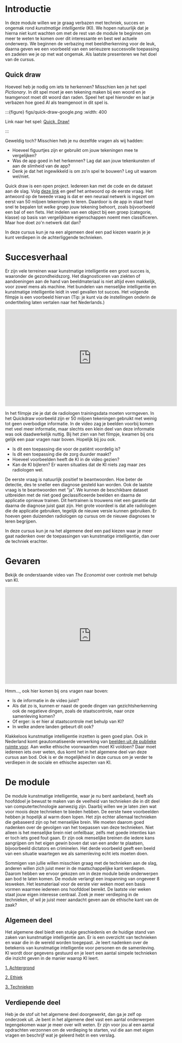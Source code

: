 # Introductie

In deze module willen we je graag verbazen met techniek, succes en ongemak rond *kunstmatige intelligentie* (KI). We hopen natuurlijk dat je hierna niet kunt wachten om met de rest van de module te beginnen om meer te weten te komen over dit interessante en best wel actuele onderwerp. We beginnen de verbazing met beeldherkenning voor de leuk, daarna geven we een voorbeeld van een serieuzere succesvolle toepassing en zadelen we je op met wat ongemak. Als laatste presenteren we het doel van de cursus.

## Quick draw

Hoeveel heb je nodig om iets te herkennen? Misschien ken je het spel *Pictionary*. In dit spel moet je een tekening maken bij een woord en je teamgenoot moet dit woord dan raden. Speel het spel hieronder en laat je verbazen hoe goed AI als teamgenoot in dit spel is.

:::{figure} figs/quick-draw-google.png
:width: 400

Link naar het spel: [Quick, Draw!](https://quickdraw.withgoogle.com)

:::

Geweldig toch? Misschien heb je nu dezelfde vragen als wij hadden:

- Hoeveel figuurtjes zijn er gebruikt om jouw tekeningen mee te vergelijken?
- Was de app goed in het herkennen? Lag dat aan jouw tekenkunsten of aan de slimheid van de app?
- Denk je dat het ingewikkeld is om zo’n spel te bouwen? Leg uit waarom wel/niet.

Quick draw is een open project. Iedereen kan met de code en de dataset aan de slag. Volg [deze link](https://github.com/googlecreativelab/quickdraw-dataset) en geef het antwoord op de eerste vraag. Het antwoord op de tweede vraag is dat er een neuraal netwerk is ingezet om eerst van 50 miljoen tekeningen te leren. Daardoor is de app in staat heel snel te bepalen tot welke groep jouw tekening behoort, zoals bijvoorbeeld een bal of een fiets. Het indelen van een object bij een groep (categorie, klasse) op basis van vergelijkbare eigenschappen noemt men classificeren. Maar hoe doet zo'n netwerk dat dan?

In deze cursus kun je na een algemeen deel een pad kiezen waarin je je kunt verdiepen in de achterliggende technieken.

# Succesverhaal

Er zijn vele terreinen waar kunstmatige intelligentie een groot succes is, waaronder de gezondheidszorg. Het diagnosticeren van ziekten of aandoeningen aan de hand van beeldmateriaal is niet altijd even makkelijk, voor zowel mens als machine. Het bundelen van menselijke intelligentie en kunstmatige intelligentie leidt in veel gevallen tot succes. Het volgende filmpje is een voorbeeld hiervan (Tip: je kunt via de instellingen onderin de ondertiteling laten vertalen naar het Nederlands.)

<iframe width="560" height="315" src="https://www.youtube.com/embed/Mur70YjInmI" title="YouTube video player" frameborder="0" allow="accelerometer; autoplay; clipboard-write; encrypted-media; gyroscope; picture-in-picture; web-share" allowfullscreen></iframe>

In het filmpje zie je dat de radiologen trainingsdata moeten vormgeven. In het Quickdraw voorbeeld zijn er 50 miljoen tekeningen gebruikt met weinig tot geen overbodige informatie. In de video zag je beelden voorbij komen met veel meer informatie, maar slechts een klein deel van deze informatie was ook daadwerkelijk nuttig. Bij het zien van het filmpje, kwamen bij ons gelijk een paar vragen naar boven. Hopelijk bij jou ook.

- Is dit een toepassing die voor de patiënt voordelig is?
- Is dit een toepassing die de zorg duurder maakt?
- Hoeveel voorbeelden heeft de KI in de video gezien?
- Kan de KI bijleren? Er waren situaties dat de KI niets zag maar zes radiologen wel.

De eerste vraag is natuurlijk positief te beantwoorden. Hoe beter de detectie, des te sneller een diagnose gesteld kan worden. Ook de laatste vraag is te beantwoorden met "ja". We kunnen de beschikbare dataset uitbreiden met de niet goed geclassificeerde beelden en daarna de applicatie opnieuw trainen. Dit hertrainen is trouwens niet een garantie dat daarna de diagnose juist gaat zijn. Het grote voordeel is dat alle radiologen die de applicatie gebruiken, tegelijk de nieuwe versie kunnen gebruiken. Er hoeven geen duizenden radiologen op cursus om de nieuwe diagnoses te leren begrijpen.

In deze cursus kun je na het algemene deel een pad kiezen waar je meer gaat nadenken over de toepassingen van kunstmatige intelligentie, dan over de techniek erachter.

# Gevaren

Bekijk de onderstaande video van *The Economist* over controle met behulp van KI.

<iframe width="560" height="315" src="https://www.youtube.com/embed/lH2gMNrUuEY" title="YouTube video player" frameborder="0" allow="accelerometer; autoplay; clipboard-write; encrypted-media; gyroscope; picture-in-picture; web-share" allowfullscreen></iframe>

Hmm..., ook hier komen bij ons vragen naar boven:

- Is de informatie in de video juist?
- Als dat zo is, kunnen er naast de goede dingen van gezichtsherkenning ook de negatieve dingen, zoals de staatscontrole, naar onze samenleving komen?
- Of erger: is er hier al staatscontrole met behulp van KI?
- In welke andere landen gebeurt dit ook?

Klakkeloos kunstmatige intelligentie inzetten is geen goed plan. Ook in Nederland komt geautomatiseerde verwerking van [beelden uit de publieke ruimte voor](https://bewijs-in-strafzaken.nl/anpr-automatische-kentekenherkenning/). Aan welke ethische voorwaarden moet KI voldoen? Daar moet iedereen iets over weten, dus komt het in het algemene deel van deze cursus aan bod. Ook is er de mogelijkheid in deze cursus om je verder te verdiepen in de sociale en ethische aspecten van KI. 

# De module

De module kunstmatige intelligentie, waar je nu bent aanbeland, heeft als hoofddoel je bewust te maken van de veelheid van technieken die in dit deel van computertechnologie aanwezig zijn. Daarbij willen we je laten zien wat voor moois deze technieken te bieden hebben. De eerste twee voorbeelden hebben je hopelijk al warm doen lopen. Het zijn echter allemaal technieken die gebaseerd zijn op het menselijke brein. We moeten daarom goed nadenken over de gevolgen van het toepassen van deze technieken. Niet alleen is het menselijke brein niet onfeilbaar, zelfs met goede intenties kan er toch iets goed fout gaan. Er zijn ook menselijke breinen die iedere kans aangrijpen om het eigen gewin boven dat van een ander te plaatsen, bijvoorbeeld dictators en criminelen. Het derde voorbeeld geeft een beeld van een situatie waartegen we als samenleving echt iets moeten doen.

Sommigen van jullie willen misschien graag met de technieken aan de slag, anderen willen zich juist meer in de maatschappelijke kant verdiepen. Daarom hebben we ervoor gekozen om in deze module beide onderwerpen aan bod te laten komen. De module verlangt een inspanning van ongeveer 8 lesweken. Het lesmateriaal voor de eerste vier weken moet een basis vormen waarmee iedereen ons hoofddoel bereikt. De laatste vier weken staat jouw eigen interesse centraal. Zoek je meer verdieping in de technieken, of wil je juist meer aandacht geven aan de ethische kant van de zaak?

## Algemeen deel

Het algemene deel biedt een stukje geschiedenis en de huidige stand van zaken van kunstmatige intelligentie aan. Er is een overzicht van technieken en waar die in de wereld worden toegepast. Je leert nadenken over de betekenis van kunstmatige intelligentie voor personen en de samenleving. KI wordt door gegevens gestuurd en je leert een aantal simpele technieken die inzicht geven in de manier waarop KI leert.

[1. Achtergrond](https://www.notion.so/1-Achtergrond-013c5e50dbaa45e186ec6d21c040a3db)

[2. Ethiek](https://www.notion.so/2-Ethiek-fea038c7c3ad4ff5a846ffe7765c7aeb)

[3. Technieken](https://www.notion.so/3-Technieken-4cf53c6234f5447e8fd90a2ba3361c81)

## Verdiepende deel

Heb je de stof uit het algemene deel doorgewerkt, dan ga je zelf op onderzoek uit. Je bent in het algemene deel vast een aantal onderwerpen tegengekomen waar je meer over wilt weten. Er zijn voor jou al een aantal opdrachten verzonnen om de verdieping te starten, vul die aan met eigen vragen en beschrijf wat je geleerd hebt in een verslag.